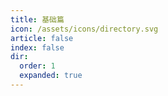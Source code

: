 ```yaml
---
title: 基础篇
icon: /assets/icons/directory.svg
article: false
index: false
dir:
  order: 1
  expanded: true
---
```


<Catalog />
